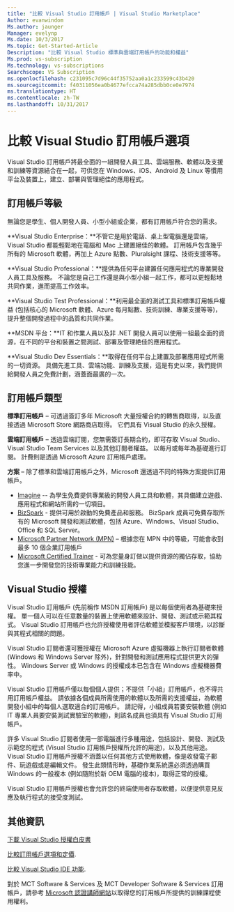 ```yaml
---
title: "比較 Visual Studio 訂用帳戶 | Visual Studio Marketplace"
Author: evanwindom
Ms.author: jaunger
Manager: evelynp
Ms.date: 10/3/2017
Ms.topic: Get-Started-Article
Description: "比較 Visual Studio 標準與雲端訂用帳戶的功能和權益"
Ms.prod: vs-subscription
Ms.technology: vs-subscriptions
Searchscope: VS Subscription
ms.openlocfilehash: c231095c7d96c44f35752aa0a1c233599c43b420
ms.sourcegitcommit: f40311056ea0b4677efcca74a285dbb0ce0e7974
ms.translationtype: HT
ms.contentlocale: zh-TW
ms.lasthandoff: 10/31/2017
---
```

# <a name="compare-visual-studio-subscription-options"></a>比較 Visual Studio 訂用帳戶選項

Visual Studio 訂用帳戶將最全面的一組開發人員工具、雲端服務、軟體以及支援和訓練等資源結合在一起，可供您在 Windows、iOS、Android 及 Linux 等慣用平台及裝置上，建立、部署與管理絕佳的應用程式。 

## <a name="subscription-levels"></a>訂用帳戶等級
無論您是學生、個人開發人員、小型小組或企業，都有訂用帳戶符合您的需求。 

**Visual Studio Enterprise：**不管它是用於電話、桌上型電腦還是雲端，Visual Studio 都能輕鬆地在電腦和 Mac 上建置絕佳的軟體。 訂用帳戶包含幾乎所有的 Microsoft 軟體，再加上 Azure 點數、Pluralsight 課程、技術支援等等。

**Visual Studio Professional：**提供為任何平台建置任何應用程式的專業開發人員工具及服務。 不論您是自己工作還是與小型小組一起工作，都可以更輕鬆地共同作業，進而提高工作效率。

**Visual Studio Test Professional：**利用最全面的測試工具和標準訂用帳戶權益 (包括核心的 Microsoft 軟體、Azure 每月點數、技術訓練、專業支援等等)，提升整個開發過程中的品質和共同作業。

**MSDN 平台：**IT 和作業人員以及非 .NET 開發人員可以使用一組最全面的資源，在不同的平台和裝置之間測試、部署及管理絶佳的應用程式。

**Visual Studio Dev Essentials：**取得在任何平台上建置及部署應用程式所需的一切資源。 具備先進工具、雲端功能、訓練及支援，這是有史以來，我們提供給開發人員之免費計劃，涵蓋面最廣的一次。  

## <a name="subscription-types"></a>訂用帳戶類型
**標準訂用帳戶** – 可透過簽訂多年 Microsoft 大量授權合約的轉售商取得，以及直接透過 Microsoft Store 網路商店取得。  它們具有 Visual Studio 的永久授權。 

**雲端訂用帳戶** – 透過雲端訂閱，您無需簽訂長期合約，即可存取 Visual Studio、Visual Studio Team Services 以及其他訂閱者權益。  以每月或每年為基礎進行訂閱。 計費則是透過 Microsoft Azure 訂用帳戶處理。 

**方案** – 除了標準和雲端訂用帳戶之外，Microsoft 還透過不同的特殊方案提供訂用帳戶。

- [Imagine](https://imagine.microsoft.com/en-us/about) -- 為學生免費提供專業級的開發人員工具和軟體，其具備建立遊戲、應用程式和網站所需的一切項目。
- [BizSpark](https://bizspark.microsoft.com/About/Offers) - 提供可用於啟動的免費產品和服務。  BizSpark 成員可免費存取所有的 Microsoft 開發和測試軟體，包括 Azure、Windows、Visual Studio、Office 和 SQL Server。 
- [Microsoft Partner Network (MPN)](https://partner.microsoft.com/en-us) – 根據您在 MPN 中的等級，可能會收到最多 10 個企業訂用帳戶 
- [Microsoft Certified Trainer](https://www.microsoft.com/en-us/learning/mct-certification.aspx) - 可為您量身訂做以提供資源的獨佔存取，協助您進一步開發您的技術專業能力和訓練技能。

## <a name="visual-studio-licensing"></a>Visual Studio 授權
Visual Studio 訂用帳戶 (先前稱作 MSDN 訂用帳戶) 是以每個使用者為基礎來授權。 單一個人可以在任意數量的裝置上使用軟體來設計、開發、測試或示範其程式。 Visual Studio 訂用帳戶也允許授權使用者評估軟體並模擬客戶環境，以診斷與其程式相關的問題。

Visual Studio 訂閱者還可獲授權在 Microsoft Azure 虛擬機器上執行訂閱者軟體 (Windows 和 Windows Server 除外)，針對開發和測試應用程式提供更大的彈性。 Windows Server 或 Windows 的授權成本已包含在 Windows 虛擬機器費率中。

Visual Studio 訂用帳戶僅以每個個人提供；不提供「小組」訂用帳戶，也不得共用訂用帳戶權益。  請依據各個成員所需使用的軟體以及所需的支援權益，為軟體開發小組中的每個人選取適合的訂用帳戶。 請記得，小組成員若要安裝軟體 (例如 IT 專業人員要安裝測試實驗室的軟體)，則該名成員也須具有 Visual Studio 訂用帳戶。 

許多 Visual Studio 訂閱者使用一部電腦進行多種用途，包括設計、開發、測試及示範您的程式 (Visual Studio 訂用帳戶授權所允許的用途)，以及其他用途。 Visual Studio 訂用帳戶授權不涵蓋以任何其他方式使用軟體，像是收發電子郵件、玩遊戲或是編輯文件。 發生此類情形時，基礎作業系統還必須透過購買 Windows 的一般複本 (例如隨附於新 OEM 電腦的複本)，取得正常的授權。

Visual Studio 訂用帳戶授權也會允許您的終端使用者存取軟體，以便提供意見反應及執行程式的接受度測試。

## <a name="additional-information"></a>其他資訊
[下載 Visual Studio 授權白皮書](https://www.microsoft.com/downloads/details.aspx?displaylang=en&FamilyID=2b1504e6-0bf1-46da-be0e-85cc792c6b9d)

[比較訂用帳戶選項和定價](https://www.visualstudio.com/pricing).

[比較 Visual Studio IDE 功能](https://www.visualstudio.com/vs/compare/).

對於 MCT Software & Services 及 MCT Developer Software & Services 訂用帳戶，請參考 [Microsoft 認證講師網站](https://www.microsoft.com/learning/en-us/mct-certification.aspx#item-ID0EFAAAAACA)以取得您的訂用帳戶所提供的訓練課程使用權利。  